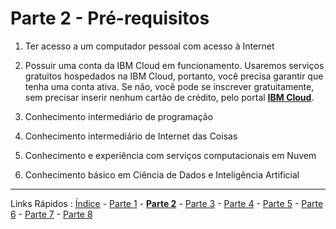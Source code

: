 # Parte 2 - Pré-requisitos

1. Ter acesso a um computador pessoal com acesso à Internet

2. Possuir uma conta da IBM Cloud em funcionamento.
Usaremos serviços gratuitos hospedados na IBM Cloud, portanto, você precisa garantir que tenha uma conta ativa. Se não, você pode se inscrever gratuitamente, sem precisar inserir nenhum cartão de crédito, pelo portal [**IBM Cloud**](http://cloud.ibm.com/).

3. Conhecimento intermediário de programação

4. Conhecimento intermediário de Internet das Coisas

5. Conhecimento e experiência com serviços computacionais em Nuvem

6. Conhecimento básico em Ciência de Dados e Inteligência Artificial


***
Links Rápidos :
[Índice](https://github.com/cesariojr/cogiot/) - [Parte 1](/content/pat01.md) - **[Parte 2](/content/part02.md)** - [Parte 3](/content/part03.md) - [Parte 4](/content/part04.md) - [Parte 5](/content/part05.md) - [Parte 6](/content/part06.md) - [Parte 7](/content/part07.md) - [Parte 8](/content/part08.md)
